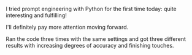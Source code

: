 I tried prompt engineering with Python for the first time today: quite interesting and fulfilling!

I'll definitely pay more attention moving forward.

Ran the code three times with the same settings and got three different results with increasing degrees of accuracy and finishing touches.